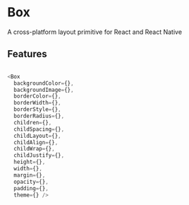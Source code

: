 # Box
A cross-platform layout primitive for React and React Native

## Features
```js

<Box
  backgroundColor={},
  backgroundImage={},
  borderColor={},
  borderWidth={},
  borderStyle={},
  borderRadius={},
  children={},
  childSpacing={},
  childLayout={},
  childAlign={},
  childWrap={},
  childJustify={},
  height={},
  width={},
  margin={},
  opacity={},
  padding={},
  theme={} />

```

